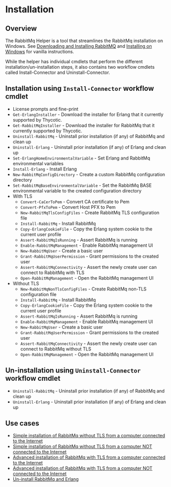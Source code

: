 # Installation

## Overview
The RabbitMq Helper is a tool that streamlines the RabbitMq installation on Windows. See [Downloading and Installing RabbitMQ](https://www.rabbitmq.com/download.html) and [Installing on Windows](https://www.rabbitmq.com/install-windows.html) for vanilla instructions. 

While the helper has individual cmdlets that perform the different installation/un-installation steps, it also contains two workflow cmdlets called Install-Connector and Uninstall-Connector.

## Installation using ```Install-Connector``` workflow cmdlet
* License prompts and fine-print
* ```Get-ErlangInstaller``` - Download the installer for Erlang that it currently supported by Thycotic.
* ```Get-RabbitMqInstaller``` - Download the installer for RabbitMq that it currently supported by Thycotic.
* ```Uninstall-RabbitMq``` - Uninstall prior installation (if any) of RabbitMq and clean up
* ```Uninstall-Erlang``` - Uninstall prior installation (if any) of Erlang and clean up
* ```Set-ErlangHomeEnvironmentalVariable``` - Set Erlang and RabbitMq environmental variables
* ```Install-Erlang``` - Install Erlang
* ```New-RabbitMqConfigDirectory``` - Create a custom RabbitMq configuration directory
* ```Set-RabbitMqBaseEnvironmentalVariable``` - Set the RabbitMq BASE environmental variable to the created configuration directory
* With TLS
    * ```Convert-CaCerToPem``` - Convert CA certificate to Pem
    * ```Convert-PfxToPem``` - Convert Host PFX to Pem
    * ```New-RabbitMqTlsConfigFiles``` - Create RabbitMq TLS configuration file
    * ```Install-RabbitMq``` - Install RabbitMq
    * ```Copy-ErlangCookieFile``` - Copy the Erlang system cookie to the current user profile
    * ```Assert-RabbitMqIsRunning``` - Assert RabbitMq is running
    * ```Enable-RabbitMqManagement``` - Enable RabbitMq management UI
    * ```New-RabbitMqUser``` - Create a basic user 
    * ```Grant-RabbitMqUserPermission``` - Grant permissions to the created user
    * ```Assert-RabbitMqConnectivity``` - Assert the newly create user can connect to RabbitMq with TLS
    * ```Open-RabbitMqManagement``` - Open the RabbitMq management UI
* Without TLS
    * ```New-RabbitMqNonTlsConfigFiles``` - Create RabbitMq non-TLS configuration file
    * ```Install-RabbitMq``` - Install RabbitMq
    * ```Copy-ErlangCookieFile``` - Copy the Erlang system cookie to the current user profile
    * ```Assert-RabbitMqIsRunning``` - Assert RabbitMq is running
    * ```Enable-RabbitMqManagement``` - Enable RabbitMq management UI
    * ```New-RabbitMqUser``` - Create a basic user 
    * ```Grant-RabbitMqUserPermission``` - Grant permissions to the created user
    * ```Assert-RabbitMqConnectivity``` - Assert the newly create user can connect to RabbitMq without TLS
    * ```Open-RabbitMqManagement``` - Open the RabbitMq management UI

## Un-installation using ```Uninstall-Connector``` workflow cmdlet
* ```Uninstall-RabbitMq``` - Uninstall prior installation (if any) of RabbitMq and clean up
* ```Uninstall-Erlang``` - Uninstall prior installation (if any) of Erlang and clean up

## Use cases

- [Simple installation of RabbitMq without TLS from a computer connected to the Internet](installnontls.md)
- [Simple installation of RabbitMq without TLS from a computer NOT connected to the Internet](installnontls-offline.md)
- [Advanced installation of RabbitMq with TLS from a computer connected to the Internet](installtls.md)
- [Advanced installation of RabbitMq with TLS from a computer NOT connected to the Internet](installtls-offline.md)
- [Un-install RabbitMq and Erlang](uninstall.md)